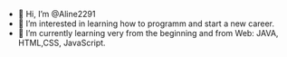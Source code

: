 - 👋 Hi, I’m @Aline2291
- 👀 I’m interested in learning how to programm and start a new career.
- 🌱 I’m currently learning very from the beginning and from Web: JAVA, HTML,CSS, JavaScript.


<!---
Aline2291/Aline2291 is a ✨ special ✨ repository because its `README.md` (this file) appears on your GitHub profile.
You can click the Preview link to take a look at your changes.
--->
